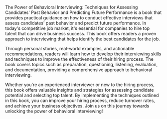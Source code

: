 The Power of Behavioral Interviewing: Techniques for Assessing Candidates' Past Behavior and Predicting Future Performance is a book that provides practical guidance on how to conduct effective interviews that assess candidates' past behavior and predict future performance. In today's competitive job market, it's essential for companies to hire top talent that can drive business success. This book offers readers a proven approach to interviewing that helps identify the best candidates for the job.

Through personal stories, real-world examples, and actionable recommendations, readers will learn how to develop their interviewing skills and techniques to improve the effectiveness of their hiring process. The book covers topics such as preparation, questioning, listening, evaluation, and documentation, providing a comprehensive approach to behavioral interviewing.

Whether you're an experienced interviewer or new to the hiring process, this book offers valuable insights and strategies for assessing candidate potential and selecting top talent. By implementing the techniques outlined in this book, you can improve your hiring process, reduce turnover rates, and achieve your business objectives. Join us on this journey towards unlocking the power of behavioral interviewing!

